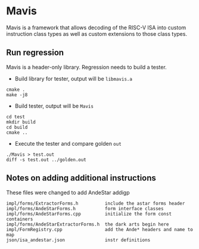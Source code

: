 # Mavis

Mavis is a framework that allows decoding of the RISC-V ISA into
custom instruction class types as well as custom extensions to those
class types.

## Run regression

Mavis is a header-only library. Regression needs to build a tester.

* Build library for tester, output will be `libmavis.a`
```
cmake .
make -j8
```
* Build tester, output will be `Mavis`
```
cd test
mkdir build
cd build
cmake ..
```
* Execute the tester and compare golden `out`
```
./Mavis > test.out
diff -s test.out ../golden.out
```

## Notes on adding additional instructions

These files were changed to add AndeStar addigp 

```
impl/forms/ExtractorForms.h          include the astar forms header
impl/forms/AndeStarForms.h           form interface classes
impl/forms/AndeStarForms.cpp         initialize the form const containers
impl/forms/AndeStarExtractorForms.h  the dark arts begin here
impl/FormRegistry.cpp                add the Ande* headers and name to map
json/isa_andestar.json               instr definitions

```
